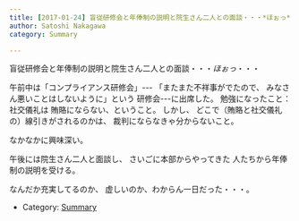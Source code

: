 ```yaml
---
title: [2017-01-24] 盲従研修会と年俸制の説明と院生さん二人との面談・・・*ほぉっ*・・・
author: Satoshi Nakagawa
category: Summary

---
```


盲従研修会と年俸制の説明と院生さん二人との面談・・・*ほぉっ*・・・

 午前中は「コンプライアンス研修会」---
「またまた不祥事がでたので、
みなさん悪いことはしないように」という
研修会---に出席した。
勉強になったこと：社交儀礼は
賄賂にならない、ということ。
しかし、
どこで（賄賂と社交儀礼の）線引きがされるのかは、
裁判にならなきゃ分からないこと。

 なかなかに興味深い。

 午後には院生さん二人と面談し、
さいごに本部からやってきた
人たちから年俸制の説明を受ける。

 なんだか充実してるのか、
虚しいのか、わからん一日だった・・・。

- Category: [Summary](https://merapano.github.io/categories.html#Summary)

